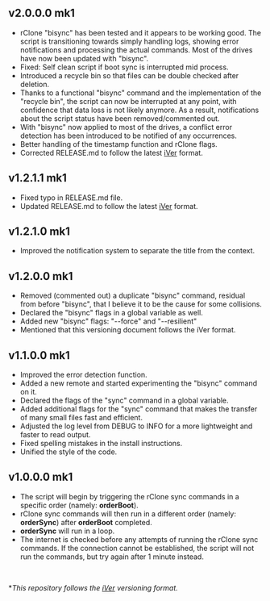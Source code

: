 <h2><b>v2.0.0.0 mk1</b><br></h2>

- rClone "bisync" has been tested and it appears to be working good. The script is transitioning towards simply handling logs, showing error notifications and processing the actual commands. Most of the drives have now been updated with "bisync".<br>
- Fixed: Self clean script if boot sync is interrupted mid process.<br>
- Introduced a recycle bin so that files can be double checked after deletion.<br>
- Thanks to a functional "bisync" command and the implementation of the "recycle bin", the script can now be interrupted at any point, with confidence that data loss is not likely anymore. As a result, notifications about the script status have been removed/commented out.<br>
- With "bisync" now applied to most of the drives, a conflict error detection has been introduced to be notified of any occurrences.<br>
- Better handling of the timestamp function and rClone flags.<br>
- Corrected RELEASE.md to follow the latest [iVer](https://github.com/frontfacer/iVer) format.<br>

<h2><b>v1.2.1.1 mk1</b><br></h2>

- Fixed typo in RELEASE.md file.<br>
- Updated RELEASE.md to follow the latest [iVer](https://github.com/frontfacer/iVer) format.<br>

<h2><b>v1.2.1.0 mk1</b><br></h2>

- Improved the notification system to separate the title from the context.<br>

<h2><b>v1.2.0.0 mk1</b><br></h2>

- Removed (commented out) a duplicate "bisync" command, residual from before "bisync", that I believe it to be the cause for some collisions.<br>
- Declared the "bisync" flags in a global variable as well.<br>
- Added new "bisync" flags: "--force" and "--resilient"<br>
- Mentioned that this versioning document follows the iVer format.<br>

<h2><b>v1.1.0.0 mk1</b><br></h2>

- Improved the error detection function.<br>
- Added a new remote and started experimenting the "bisync" command on it.<br>
- Declared the flags of the "sync" command in a global variable.<br>
- Added additional flags for the "sync" command that makes the transfer of many small files fast and efficient.<br>
- Adjusted the log level from DEBUG to INFO for a more lightweight and faster to read output.<br>
- Fixed spelling mistakes in the install instructions.<br>
- Unified the style of the code.<br>

<h2><b>v1.0.0.0 mk1</b><br></h2>

- The script will begin by triggering the rClone sync commands in a specific order (namely: <b>orderBoot</b>).<br>
- rClone sync commands will then run in a different order (namely: <b>orderSync</b>) after <b>orderBoot</b> completed.<br>
- <b>orderSync</b> will run in a loop.
- The internet is checked before any attempts of running the rClone sync commands. If the connection cannot be established, the script will not run the commands, but try again after 1 minute instead.

<br>

**This repository follows the [iVer](https://github.com/frontfacer/iVer) versioning format.*
